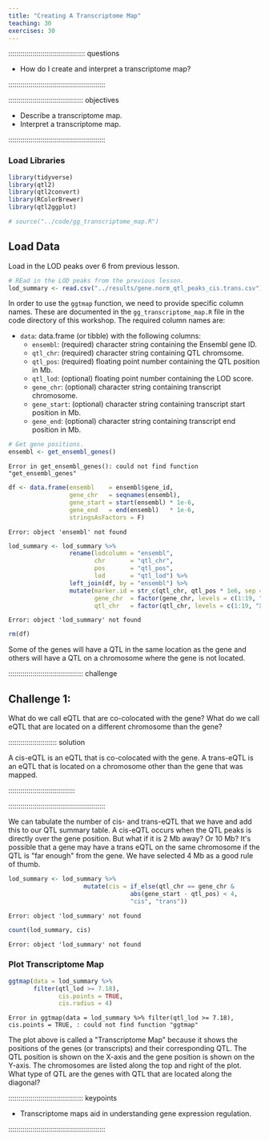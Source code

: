 ```yaml
---
title: "Creating A Transcriptome Map"
teaching: 30
exercises: 30
---
```


:::::::::::::::::::::::::::::::::::::: questions 

- How do I create and interpret a transcriptome map?

::::::::::::::::::::::::::::::::::::::::::::::::

::::::::::::::::::::::::::::::::::::: objectives

- Describe a transcriptome map.
- Interpret a transcriptome map.

::::::::::::::::::::::::::::::::::::::::::::::::



### Load Libraries  


``` r
library(tidyverse)
library(qtl2)
library(qtl2convert)
library(RColorBrewer)
library(qtl2ggplot)

# source("../code/gg_transcriptome_map.R")
```

## Load Data

Load in the LOD peaks over 6 from previous lesson.


``` r
# REad in the LOD peaks from the previous lesson.
lod_summary <- read.csv("../results/gene.norm_qtl_peaks_cis.trans.csv")
```

In order to use the `ggtmap` function, we need to provide specific column names. 
These are documented in the `gg_transcriptome_map.R` file in the code directory 
of this workshop. The required column names are:

* `data`: data.frame (or tibble) with the following columns:
    * `ensembl`: (required) character string containing the Ensembl gene ID.
    * `qtl_chr`: (required) character string containing QTL chromsome.
    * `qtl_pos`: (required) floating point number containing the QTL position in 
    Mb.
    * `qtl_lod`: (optional) floating point number containing the LOD score.
    * `gene_chr`:  (optional) character string containing transcript chromosome.
    * `gene_start`: (optional) character string containing transcript start 
    position in Mb.
    * `gene_end`:  (optional) character string containing transcript end 
    position in Mb.


``` r
# Get gene positions.
ensembl <- get_ensembl_genes()
```

``` error
Error in get_ensembl_genes(): could not find function "get_ensembl_genes"
```

``` r
df <- data.frame(ensembl    = ensembl$gene_id, 
                 gene_chr   = seqnames(ensembl), 
                 gene_start = start(ensembl) * 1e-6, 
                 gene_end   = end(ensembl)   * 1e-6,
                 stringsAsFactors = F)
```

``` error
Error: object 'ensembl' not found
```

``` r
lod_summary <- lod_summary %>% 
                 rename(lodcolumn = "ensembl",
                        chr       = "qtl_chr",
                        pos       = "qtl_pos",
                        lod       = "qtl_lod") %>% 
                 left_join(df, by = "ensembl") %>% 
                 mutate(marker.id = str_c(qtl_chr, qtl_pos * 1e6, sep = "_"),
                        gene_chr  = factor(gene_chr, levels = c(1:19, "X")),
                        qtl_chr   = factor(qtl_chr, levels = c(1:19, "X")))
```

``` error
Error: object 'lod_summary' not found
```

``` r
rm(df)
```

Some of the genes will have a QTL in the same location as the gene and others 
will have a QTL on a chromosome where the gene is not located. 

::::::::::::::::::::::::::::::::::::: challenge 

## Challenge 1: 

 What do we call eQTL that are co-colocated with the gene?
  What do we call eQTL that are located on a different chromosome than the gene?


:::::::::::::::::::::::: solution 

A cis-eQTL is an eQTL that is co-colocated with the gene.
A trans-eQTL is an eQTL that is located on a chromosome other than the gene that 
was mapped.

:::::::::::::::::::::::::::::::::


::::::::::::::::::::::::::::::::::::::::::::::::


We can tabulate the number of cis- and trans-eQTL that we have and add this to 
our QTL summary table. A cis-eQTL occurs when the QTL peaks is directly over the 
gene position. But what if it is 2 Mb away? Or 10 Mb? It's possible that a gene 
may have a trans eQTL on the same chromosome if the QTL is "far enough" from the 
gene. We have selected 4 Mb as a good rule of thumb.


``` r
lod_summary <- lod_summary %>% 
                     mutate(cis = if_else(qtl_chr == gene_chr & 
                                  abs(gene_start - qtl_pos) < 4, 
                                  "cis", "trans"))
```

``` error
Error: object 'lod_summary' not found
```

``` r
count(lod_summary, cis)
```

``` error
Error: object 'lod_summary' not found
```

### Plot Transcriptome Map


``` r
ggtmap(data = lod_summary %>% 
       filter(qtl_lod >= 7.18), 
              cis.points = TRUE, 
              cis.radius = 4)
```

``` error
Error in ggtmap(data = lod_summary %>% filter(qtl_lod >= 7.18), cis.points = TRUE, : could not find function "ggtmap"
```

The plot above is called a "Transcriptome Map" because it shows the positions of 
the genes (or transcripts) and their corresponding QTL. The QTL position is 
shown on the X-axis and the gene position is shown on the Y-axis. The 
chromosomes are listed along the top and right of the plot. What type of QTL are 
the genes with QTL that are located along the diagonal?


::::::::::::::::::::::::::::::::::::: keypoints 

- Transcriptome maps aid in understanding gene expression regulation.

::::::::::::::::::::::::::::::::::::::::::::::::
